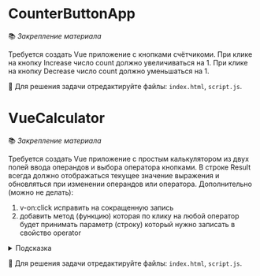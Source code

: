 # CounterButtonApp 

📚 _Закрепление материала_

Требуется создать Vue приложение с кнопками счётчикоми. При клике на кнопку Increase число count должно увеличиваться на 1. При клике на кнопку Decrease число count должно уменьшаться на 1.

📝 Для решения задачи отредактируйте файлы: `index.html`, `script.js`.


# VueCalculator 

📚 _Закрепление материала_

Требуется создать Vue приложение с простым калькулятором из двух полей ввода операндов и выбора оператора
кнопками. В строке Result всегда должно отображаться текущее значение выражения и обновляться при изменении
операндов или оператора. 
Дополнительно (можно не делать): 
1) v-on:click исправить на сокращенную запись
2) добавить метод (функцию) которая по клику на любой оператор будет принимать параметр (строку) который нужно записать в свойство operator

<details>
<summary>Подсказка</summary>

Для вычисления значения выражения лучше всего подойдёт вычисляемое свойство `computed`.
</details>

📝 Для решения задачи отредактируйте файлы: `index.html`, `script.js`.

